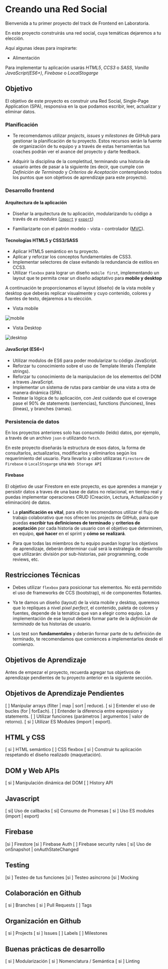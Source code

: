 # Creando una Red Social

Bienvenida a tu primer proyecto del track de Frontend en Laboratoria.

En este proyecto construirás una red social, cuya temáticas dejaremos a tu elección.

Aquí algunas ideas para inspirarte:

- Alimentación

Para implementar tu aplicación usarás *HTML5*, *CCS3* o *SASS*, *Vanilla JavaScript(ES6+)*, *Firebase* o *LocalStogarge*

## Objetivo

El objetivo de este proyecto es construir una Red Social, Single-Page Application (SPA), responsiva en la que podamos escribir, leer, actualizar y eliminar datos.

### Planificación

* Te recomendamos utilizar *projects*, *issues* y *milestones* de GitHub para gestionar la planificación de tu proyecto. Estos recursos serán la fuente de organización de tu equipo y a través de estas herramientas tus coaches podrán ver el avance del proyecto y darte feedback.

* Adquirir la disciplina de la completitud, terminando una historia de usuario antes de pasar a la siguiente (es decir, que cumple con *Definición de Terminado* y *Criterios de Aceptación* contemplando todos los puntos que son objetivos de aprendizaje para este proyecto).

### Desarrollo frontend

#### Arquitectura de la aplicación

- Diseñar la arquitectura de tu aplicación, modularizando tu código a través de *es modules* ([`import`](https://developer.mozilla.org/es/docs/Web/JavaScript/Referencia/Sentencias/import) y [`export`](https://developer.mozilla.org/es/docs/Web/JavaScript/Referencia/Sentencias/export))

- Familiarizarte con el patrón modelo - vista - controlador ([MVC](https://es.wikipedia.org/wiki/Modelo%E2%80%93vista%E2%80%93controlador)).

#### Tecnologías HTML5 y CSS3/SASS

* Aplicar HTML5 semántico en tu proyecto.
* Aplicar y reforzar los conceptos fundamentales de CSS3.
* Implementar selectores de clase evitando la redundancia de estilos en CCS3.
* Utilizar `flexbox` para lograr un diseño `mobile first`, implementando un layout que te permita crear un diseño adaptativo para **mobile y desktop**

A continuación te proporcionamos el layout (diseño) de la vista mobile y desktop que deberás replicar visualmente y cuyo contenido, colores y fuentes de texto, dejaremos a tu elección.

* Vista mobile

![mobile](https://user-images.githubusercontent.com/32286663/56174616-ec9f6100-5fb8-11e9-9edb-d5ef7c251d9c.png)

* Vista Desktop

![desktop](https://user-images.githubusercontent.com/32286663/56174626-fcb74080-5fb8-11e9-8854-26e8d9c4e25f.png)

#### JavaScript (ES6+)

* Utilizar modulos de ES6 para poder modularizar tu código JavaScript.
* Reforzar tu conocimiento sobre el uso de Template literals (Template strings).
* Reforzar tu conocimiento de la manipulacion de los elementos del DOM a traves JavaScript.
* Implementar un sistema de rutas para cambiar de una vista a otra de manera dinámica (SPA).
* Testear la lógica de tu aplicación, con Jest cuidando que el coverage pase el 90% de statements (sentencias), functions (funciones), lines (líneas), y branches (ramas).

### Persistencia de datos

En los proyectos anteriores solo has consumido (leído) datos, por ejemplo, a través de un archivo `json` o utilizando `fetch`.

En este proyecto diseñarás la estructura de esos datos, la forma de consultarlos, actualizarlos, modificarlos y eliminarlos según los requerimiento del usuario. Para llevarlo a cabo utilizaras `Firestore` de `Firebase` o `LocalStogarge` una `Web Storage API`

#### Firebase

El objetivo de usar Firestore en este proyecto, es que aprendes a manejar y persistir datos a traves de una base de datos no relacional, en tiempo real y puedas implementar operaciones CRUD (Creación, Lectura, Actualización y eliminación) de datos.

* La **planificación es vital**, para ello te recomendamos utilizar el flujo de trabajo colaborativo que nos ofrecen los projects de GitHub, para que puedas **escribir tus definiciones de terminado** y **criterios de aceptación** por cada historia de usuario con el objetivo que determinen, en equipo, **qué hacer** en el sprint y **cómo se realizará**.

* Para que todas las miembros de tu equipo puedan lograr los objetivos de aprendizaje, deberán determinar cuál será la estrategia de desarrollo que utilizarán: división por sub-historias, pair programming, code reviews, etc.

## Restricciones Técnicas

* Debes utilizar `flexbox` para posicionar tus elementos. No está permitido el uso de frameworks de CCS (bootstrap), ni de componentes flotantes.

* Ya te damos un diseño (layout) de la vista mobile y desktop, queremos que lo repliques a nivel *pixel perfect*, el contenido, paleta de colores y fuentes, depende de la temática que van a elegir como equipo. La implementación de ese layout deberá formar parte de la *definición de terminado* de tus historias de usuario.

* Los test son **fundamentales** y deberán formar parte de tu definición de terminado, te recomendamos que comiences a implementarlos desde el comienzo.

## Objetivos de Aprendizaje

Antes de empezar el proyecto, recuerda agregar tus objetivos de aprendizaje pendientes de tu proyecto anterior en la siguiente sección.

## Objetivos de Aprendizaje Pendientes

[ ] Manipular arrays (filter | map | sort | reduce). 
[ si ] Entender el uso de bucles (for | forEach). 
[ ] Entender la diferencia entre expression y statements. 
[ ] Utilizar funciones (parámetros | argumentos | valor de retorno). 
[ si ] Utilizar ES Modules (import | export).

## HTML y CSS

[ si ] HTML semántico
[ ] CSS flexbox
[ si ] Construir tu aplicación respetando el diseño realizado (maquetación).

## DOM y Web APIs

[ si ] Manipulación dinámica del DOM
[ ] History API

## Javascript

[ si] Uso de callbacks
[ si] Consumo de Promesas
[ si ] Uso ES modules (import | export)

## Firebase

[si ] Firestore
[si ] Firebase Auth
[ ] Firebase security rules
[ si] Uso de onSnapshot | onAuthStateChanged

## Testing

[si ] Testeo de tus funciones
[si ] Testeo asíncrono
[si ] Mocking

## Colaboración en Github

[ si ] Branches
[ si ] Pull Requests
[ ] Tags

## Organización en Github

[ si ] Projects
[ si ] Issues
[ ] Labels
[ ] Milestones

## Buenas prácticas de desarrollo

[ si ] Modularización
[ si ] Nomenclatura / Semántica
[ si ] Linting



